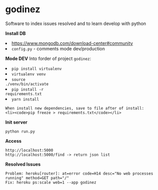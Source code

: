 # godinez
Software to index issues resolved and to learn develop with python

**Install DB**
    <li>https://www.mongodb.com/download-center#community</li>
    <li>`config.py` - comments mode dev/production</li>

**Mode DEV**
	Into forder of project `godinez`:
	<li><code>pip install virtualenv</code></li>
	<li><code>virtualenv venv</code></li>
 	<li><code>source ./venv/bin/activate</code></li>
	<li><code>pip install -r requirements.txt</code></li>
  	<li><code>yarn install</code></li>

    When install new dependencies, save to file after of install:
    <li><code>pip freeze > requirements.txt</code></li>

**Init server**

	python run.py

**Access**

	http://localhost:5000
	http://localhost:5000/find -> return json list

**Resolved Issues**

	Problem: heroku[router]: at=error code=H14 desc="No web processes running" method=GET path="/"
	Fix: heroku ps:scale web=1 --app godinez